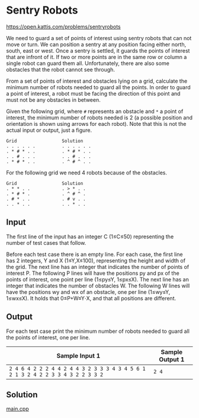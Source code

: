 # Sentry Robots

https://open.kattis.com/problems/sentryrobots

We need to guard a set of points of interest using sentry robots that can not move or turn. We can position a sentry at any position facing either north, south, east or west. Once a sentry is settled, it guards the points of interest that are infront of it. If two or more points are in the same row or column a single robot can guard them all. Unfortunately, there are also some obstacles that the robot cannot see through.

From a set of points of interest and obstacles lying on a grid, calculate the minimum number of robots needed to guard all the points. In order to guard a point of interest, a robot must be facing the direction of this point and must not be any obstacles in between.

Given the following grid, where `#` represents an obstacle and `*` a point of interest, the minimum number of robots needed is 2 (a possible position and orientation is shown using arrows for each robot). Note that this is not the actual input or output, just a figure.

```
Grid                 Solution
. . . . . .          . . . . . .
. * # * . .          . * # * . .
. . # . . .          . . # . . .
. * # * . .          . ^ # ^ . .
```

For the following grid we need 4 robots because of the obstacles.

```
Grid                 Solution
. * * . .            . > * . .
. * # * .            . ^ # ^ .
. # * . .            . # v . .
. . * . .            . . * . .
```

## Input

The first line of the input has an integer C (1≤C≤50) representing the number of test cases that follow.

Before each test case there is an empty line. For each case, the first line has 2 integers, Y and X (1≤Y,X≤100), representing the height and width of the grid. The next line has an integer that indicates the number of points of interest P. The following P lines will have the positions py and px of the points of interest, one point per line (1≤py≤Y, 1≤px≤X). The next line has an integer that indicates the number of obstacles W. The following W lines will have the positions wy and wx of an obstacle, one per line (1≤wy≤Y, 1≤wx≤X). It holds that 0≤P+W≤Y⋅X, and that all positions are different.

## Output

For each test case print the minimum number of robots needed to guard all the points of interest, one per line.

| Sample Input 1                                               | Sample Output 1 |
| ------------------------------------------------------------ | --------------- |
| `2 4 6 4 2 2 2 4 4 2 4 4 3 2 3 3 3 4 3 4 5 6 1 2 1 3 2 4 2 2 3 3 4 3 2 2 3 3 2 ` | `2 4`           |

## Solution

[main.cpp](./main.cpp)